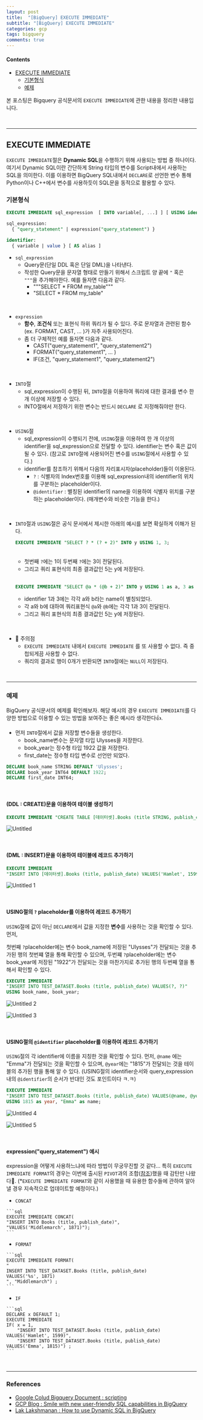 ```yaml
---
layout: post
title:  "[BigQuery] EXECUTE IMMEDIATE"
subtitle: "[BigQuery] EXECUTE IMMEDIATE"
categories: gcp
tags: bigquery
comments: true
---
```


####  Contents
- [EXECUTE IMMEDIATE](#execute-immediate)
	- [기본형식](#기본형식)
	- [예제](#예제)

본 포스팅은 Bigquery 공식문서의 `EXECUTE IMMEDIATE`에 관한 내용을 정리한 내용입니다.

<br>

---

## EXECUTE IMMEDIATE

`EXECUTE IMMEDIATE`절은 **Dynamic SQL**을 수행하기 위해 사용되는 방법 중 하나이다. 여기서 Dynamic SQL이란 간단하게 String 타입의 변수를 Script내에서 사용하는 SQL을 의미한다. 이를 이용하면 BigQuery SQL내에서 `DECLARE`로 선언한 변수 통해 Python이나 C++에서 변수를 사용하듯이 SQL문을 동적으로 활용할 수 있다. 

### 기본형식

```sql
EXECUTE IMMEDIATE sql_expression  [ INTO variable[, ...] ] [ USING identifier[, ...] ];

sql_expression:
  { "query_statement" | expression("query_statement") }

identifier:
  { variable | value } [ AS alias ]
```

- `sql_expression`
    - Query문(단일 DDL 혹은 단일 DML)을 나타낸다.
    - 작성한 Query문을 문자열 형태로 만들기 위해서  스크립트 양 끝에 `"` 혹은 `"""`을 추가해야한다. 예를 들자면 다음과 같다.
        - """SELECT * FROM my_table"""
        - "SELECT * FROM my_table"

<br>

- `expression`
    - **함수**, **조건식** 또는 표현식 하위 쿼리가 될 수 있다. 주로 문자열과 관련된 함수(ex. FORMAT, CAST, ... )가 자주 사용되어진다.
    - 좀 더 구체적인 예를 들자면 다음과 같다.
        - CAST("query_statement1", "query_statement2")
        - FORMAT("query_statement1", ... )
        - IF(조건, "query_statement1", "query_statement2")

<br>

- `INTO`절
    - sql_expression이 수행된 뒤, `INTO`절을 이용하여 쿼리에 대한 결과를 변수 한 개 이상에 저장할 수 있다.
    - INTO절에서 저장하기 위한 변수는 반드시 `DECLARE` 로 지정해줘야만 한다.

<br>

- `USING`절
    - sql_expression이 수행되기 전에, `USING`절을 이용하여 한 개 이상의 identifier을 sql_expression으로 전달할 수 있다. identifier는 변수 혹은 값이 될 수 있다. (참고로 `INTO`절에 사용되어진 변수를 `USING`절에서 사용할 수 있다.)
    - identifier를 참조하기 위해서 다음의 자리표시자(placeholder)들이 이용된다.
        - `?` : 식별자의 Index번호를 이용해 sql_expression내의 identifier의 위치를 구분하는 placeholder이다.
        - `@identifier`  :  별칭된 identifier의 name을 이용하여 식별자 위치를 구분하는 placeholder이다. (매개변수와 비슷한 기능을 한다.)


<br>

- `INTO`절과 `USING`절은  공식 문서에서 제시한 아래의 예시를 보면 확실하게 이해가 된다.
	
	```sql
   EXECUTE IMMEDIATE "SELECT ? * (? + 2)" INTO y USING 1, 3;
   ```

	<br>
	
	 - 첫번째 `?`에는 1이 두번째 `?`에는 3이 전달된다.
	 - 그리고 쿼리 표현식의 최종 결과값인 5는 y에 저장된다.

	<br>

	```sql
	EXECUTE IMMEDIATE "SELECT @a * (@b + 2)" INTO y USING 1 as a, 3 as b;
	```

	- identifier 1과 3에는 각각 a와 b라는 name이 별칭되었다.
	- 각 a와 b에 대하여 쿼리표현식 `@a`와 `@b`에는 각각 1과 3이 전달된다.
	- 그리고 쿼리 표현식의 최종 결과값인 5는 y에 저장된다.

<br>

- 🔔 주의점
    - `EXECUTE IMMEDIATE` 내에서  `EXECUTE IMMEDIATE` 를 또 사용할 수 없다. 즉 중첩되게끔 사용할 수 없다.
    - 쿼리의 결과로 행이 0개가 반환되면 `INTO`절에는 `NULL`이 저장된다.

<br>

---

### 예제

BigQuery 공식문서의 예제를 확인해보자. 해당 예시의 경우 `EXECUTE IMMEDIATE`를 다양한 방법으로 이용할 수 있는 방법을 보여주는 좋은 예시라 생각한다👍.

- 먼저 `INTO`절에서 값을 저장할 변수들을 생성한다.
    - book_name변수는 문자열 타입 Ulysses을 저장한다.
    - book_year는 정수형 타입 1922 값을 저장한다.
    - first_date는 정수형 타입 변수로 선언만 되었다.

```sql
DECLARE book_name STRING DEFAULT 'Ulysses';
DECLARE book_year INT64 DEFAULT 1922;
DECLARE first_date INT64;
```

<br>

####  (DDL : CREATE)문을 이용하여 테이블 생성하기

```sql
EXECUTE IMMEDIATE "CREATE TABLE [데이터셋].Books (title STRING, publish_date INT64)";
```

![Untitled](https://user-images.githubusercontent.com/53929665/122757484-a6e62d80-d2d2-11eb-8d55-c4c0770857f9.png)

<br>

####  (DML : INSERT)문을 이용하여 테이블에 레코드 추가하기

```sql
EXECUTE IMMEDIATE 
"INSERT INTO [데이터셋].Books (title, publish_date) VALUES('Hamlet', 1599)";
```

![Untitled 1](https://user-images.githubusercontent.com/53929665/122757470-a483d380-d2d2-11eb-8a88-d370cc7fab85.png)

<br>

####  USING절의 `?` placeholder를 이용하여 레코드 추가하기

`USING`절에 값이 아닌 `DECLARE`에서 값을 지정한 **변수**를 사용하는 것을 확인할 수 있다. 먼저, 

첫번째 `?`placeholder에는 변수 book_name에 저장된 "Ulysses"가 전달되는 것을 추가된 행의 첫번쨰 열을 통해 확인할 수 있으며,  두번쨰 `?`placeholder에는 변수 book_year에 저장된 "1922"가 전달되는 것을 마찬가지로 추가된 행의 두번째 열을 통해서 확인할 수 있다. 

```sql
EXECUTE IMMEDIATE
"INSERT INTO TEST_DATASET.Books (title, publish_date) VALUES(?, ?)"
USING book_name, book_year;
```

![Untitled 2](https://user-images.githubusercontent.com/53929665/122757476-a5b50080-d2d2-11eb-964e-4d0eb836eb72.png)

![Untitled 3](https://user-images.githubusercontent.com/53929665/122757478-a5b50080-d2d2-11eb-9806-c3f61e13c9f1.png)

<br>

####  USING절의 `@identifier` placeholder를 이용하여 레코드 추가하기

`USING`절의 각 identifier에 이름을 지칭한 것을 확인할 수 있다. 먼저, `@name` 에는 "Emma"가 전달되는 것을 확인할 수 있으며, `@year`에는 "1815"가 전달되는 것을 테이블의 추가된 행을 통해 알 수 있다. (USING절의 identifier순서와 query_expression내의 `@identifier`의 순서가 반대인 것도 포인트이다 ㅋ.ㅋ)

```sql
EXECUTE IMMEDIATE
"INSERT INTO TEST_DATASET.Books (title, publish_date) VALUES(@name, @year)"
USING 1815 as year, "Emma" as name;
```

![Untitled 4](https://user-images.githubusercontent.com/53929665/122757480-a64d9700-d2d2-11eb-81b6-247c8135b9bd.png)


![Untitled 5](https://user-images.githubusercontent.com/53929665/122757482-a64d9700-d2d2-11eb-8074-d1e8822b3939.png)

<br>

####  expression("query_statement") 예시

 expression을 어떻게 사용하느냐에 따라 방법이 무궁무진할 것 같다... 특히 `EXECUTE IMMEDIATE FORMAT`의 경우는 이번에 출시된 `PIVOT`과의 조합([참조](https://towardsdatascience.com/how-to-use-dynamic-sql-in-bigquery-8c04dcc0f0de))했을 때 감탄만 나왔다🙊.  (*`EXECUTE IMMEDIATE FORMAT`와 같이 사용했을 때 유용한 함수들에 관하여 알아낼 경우 지속적으로 업데이트할 예정이다.)

   - `CONCAT`

    ```sql
    EXECUTE IMMEDIATE CONCAT(
    "INSERT INTO Books (title, publish_date)", 
    "VALUES('Middlemarch', 1871)");
    ```

   - `FORMAT`

    ```sql
    EXECUTE IMMEDIATE FORMAT(
    "
    INSERT INTO TEST_DATASET.Books (title, publish_date) 
    VALUES('%s', 1871)
    ", "Middlemarch") ;
    ```

   - `IF`

    ```sql
    DECLARE x DEFAULT 1;
    EXECUTE IMMEDIATE 
    IF( x = 1, 
        "INSERT INTO TEST_DATASET.Books (title, publish_date) VALUES('Hamlet', 1599)", 
        "INSERT INTO TEST_DATASET.Books (title, publish_date) VALUES('Emma', 1815)") ;
    ```

<br>

---

### References

- [Google Colud Bigquery Document : scripting](https://cloud.google.com/bigquery/docs/reference/standard-sql/scripting#execute_immediate)
- [GCP Blog : Smile with new user-friendly SQL capabilities in BigQuery](https://cloud.google.com/blog/topics/developers-practitioners/smile-new-user-friendly-sql-capabilities-bigquery)
- [Lak Lakshmanan : How to use Dynamic SQL in BigQuery](https://towardsdatascience.com/how-to-use-dynamic-sql-in-bigquery-8c04dcc0f0de)

